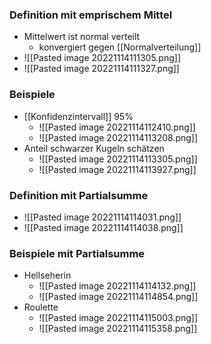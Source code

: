 ### Definition mit emprischem Mittel
 + Mittelwert ist normal verteilt
	 + konvergiert gegen [[Normalverteilung]]
 + ![[Pasted image 20221114111305.png]]
 + ![[Pasted image 20221114111327.png]]

### Beispiele
+ [[Konfidenzintervall]] 95%
	+ ![[Pasted image 20221114112410.png]]
	+ ![[Pasted image 20221114113208.png]]
+ Anteil schwarzer Kugeln schätzen
	+ ![[Pasted image 20221114113305.png]]
	+ ![[Pasted image 20221114113927.png]]

### Definition mit Partialsumme
+ ![[Pasted image 20221114114031.png]]
+ ![[Pasted image 20221114114038.png]]

### Beispiele mit Partialsumme
+ Hellseherin
	+ ![[Pasted image 20221114114132.png]]
	+  ![[Pasted image 20221114114854.png]]
+ Roulette
	+ ![[Pasted image 20221114115003.png]]
	+  ![[Pasted image 20221114115358.png]]